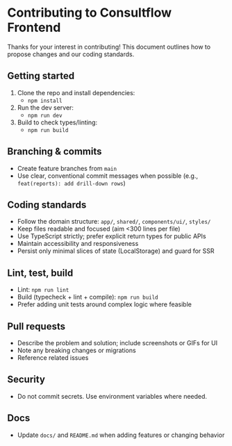 # Contributing to Consultflow Frontend

Thanks for your interest in contributing! This document outlines how to propose changes and our coding standards.

## Getting started

1. Clone the repo and install dependencies:
   - `npm install`
2. Run the dev server:
   - `npm run dev`
3. Build to check types/linting:
   - `npm run build`

## Branching & commits

- Create feature branches from `main`
- Use clear, conventional commit messages when possible (e.g., `feat(reports): add drill-down rows`)

## Coding standards

- Follow the domain structure: `app/`, `shared/`, `components/ui/`, `styles/`
- Keep files readable and focused (aim <300 lines per file)
- Use TypeScript strictly; prefer explicit return types for public APIs
- Maintain accessibility and responsiveness
- Persist only minimal slices of state (LocalStorage) and guard for SSR

## Lint, test, build

- Lint: `npm run lint`
- Build (typecheck + lint + compile): `npm run build`
- Prefer adding unit tests around complex logic where feasible

## Pull requests

- Describe the problem and solution; include screenshots or GIFs for UI
- Note any breaking changes or migrations
- Reference related issues

## Security

- Do not commit secrets. Use environment variables where needed.

## Docs

- Update `docs/` and `README.md` when adding features or changing behavior
